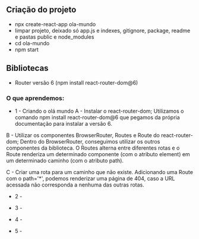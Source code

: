 ## Criação do projeto

- npx create-react-app ola-mundo
- limpar projeto, deixado só app.js e indexes, gitignore, package, readme e pastas public e node_modules
- cd ola-mundo
- npm start

## Bibliotecas

- Router versão 6 (npm install react-router-dom@6)

### O que aprendemos:

- 1 - Criando o olá mundo
  A - Instalar o react-router-dom;
  Utilizamos o comando npm install react-router-dom@6 que pegamos da própria documentação para instalar a versão 6.

B - Utilizar os componentes BrowserRouter, Routes e Route do react-router-dom;
Dentro do BrowserRouter, conseguimos utilizar os outros componentes da biblioteca. O Routes alterna entre diferentes rotas e o Route renderiza um determinado componente (com o atributo element) em um determinado caminho (com o atributo path).

C - Criar uma rota para um caminho que não existe.
Adicionando uma Route com o path='\*', podemos renderizar uma página de 404, caso a URL acessada não corresponda a nenhuma das outras rotas.

- 2 -

- 3 -

- 4 -

- 5 -

